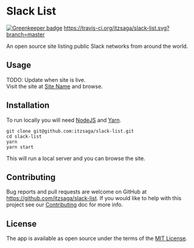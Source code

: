 
# Slack List

[![Greenkeeper badge](https://badges.greenkeeper.io/itzsaga/slack-list.svg)](https://greenkeeper.io/) https://travis-ci.org/itzsaga/slack-list.svg?branch=master

An open source site listing public Slack networks from around the world.

## Usage

TODO: Update when site is live.  
Visit the site at [Site Name](http://siteaddy.com) and browse.

## Installation

To run locally you will need [NodeJS](https://nodejs.org/) and [Yarn](https://yarnpkg.com).

```shell
git clone git@github.com:itzsaga/slack-list.git
cd slack-list
yarn
yarn start
```

This will run a local server and you can browse the site.

## Contributing

Bug reports and pull requests are welcome on GitHub at https://github.com/itzsaga/slack-list. If you would like to help with this project see our [Contributing](./CONTRIBUTING.md) doc for more info.

## License

The app is available as open source under the terms of the [MIT License](./LICENSE).
